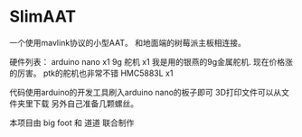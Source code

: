 # SlimAAT


一个使用mavlink协议的小型AAT。 和地面端的树莓派主板相连接。

硬件列表：
arduino nano      x1
9g 舵机           x1  我是用的银燕的9g金属舵机. 现在价格涨的厉害。 ptk的舵机也非常不错
HMC5883L          x1

代码使用arduino的开发工具刷入arduino nano的板子即可
3D打印文件可以从文件夹里下载
另外自己准备几颗螺丝。

本项目由 big foot 和 道道 联合制作


